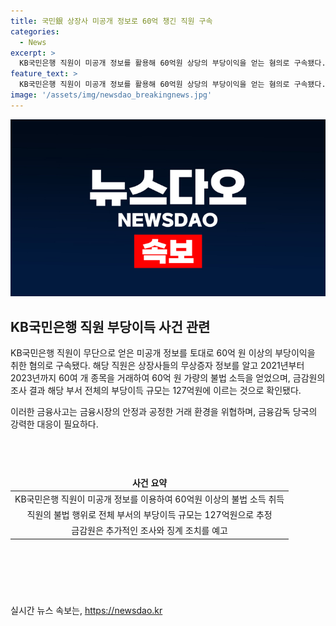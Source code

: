 ```yaml
---
title: 국민銀 상장사 미공개 정보로 60억 챙긴 직원 구속
categories:
  - News
excerpt: >
  KB국민은행 직원이 미공개 정보를 활용해 60억원 상당의 부당이익을 얻는 혐의로 구속됐다. 자본시장특별사법경찰은 A씨를 자본시장법 위반 혐의로 구속영장을 발부했다. A씨는 상장사들의 무상증자 정보를 이용하여 60여 개 종목을 거래하면서 이익을 취한 것으로 보인다. 특사경은 A씨를 시작으로 다른 직원들에 대해서도 구속영장을 신청할 방침이다. 국민은행 본사 사무실 압수수색 결과, 챙긴 부당이득의 규모는 127억원 수준인 것으로 파악됐다. [최희석 기자]
feature_text: >
  KB국민은행 직원이 미공개 정보를 활용해 60억원 상당의 부당이익을 얻는 혐의로 구속됐다. 자본시장특별사법경찰은 A씨를 자본시장법 위반 혐의로 구속영장을 발부했다. A씨는 상장사들의 무상증자 정보를 이용하여 60여 개 종목을 거래하면서 이익을 취한 것으로 보인다. 특사경은 A씨를 시작으로 다른 직원들에 대해서도 구속영장을 신청할 방침이다. 국민은행 본사 사무실 압수수색 결과, 챙긴 부당이득의 규모는 127억원 수준인 것으로 파악됐다. [최희석 기자]
image: '/assets/img/newsdao_breakingnews.jpg'
---
```


<p><img src="/assets/img/newsdao_breakingnews.jpg" alt="ontimetimes 속보" /></p>

<h2 data-ke-size="size26">KB국민은행 직원 부당이득 사건 관련</h2>

<p>KB국민은행 직원이 무단으로 얻은 미공개 정보를 토대로 60억 원 이상의 부당이익을 취한 혐의로 구속됐다. 해당 직원은 상장사들의 무상증자 정보를 알고 2021년부터 2023년까지 60여 개 종목을 거래하여 60억 원 가량의 불법 소득을 얻었으며, 금감원의 조사 결과 해당 부서 전체의 부당이득 규모는 127억원에 이르는 것으로 확인됐다.</p>

<p data-ke-size="size16">이러한 금융사고는 금융시장의 안정과 공정한 거래 환경을 위협하며, 금융감독 당국의 강력한 대응이 필요하다.</p>

<h2 data-ke-size="size26">&nbsp;</h2>

<table style="width: 100%;">
<thead>
<tr>
<td style="text-align: center; height: 17px;"><b>사건 요약</b></td>
</tr>
</thead>
<tbody>
<tr>
<td style="text-align: center; height: 17px;">KB국민은행 직원이 미공개 정보를 이용하여 60억원 이상의 불법 소득 취득</td>
</tr>
<tr>
<td style="text-align: center; height: 17px;">직원의 불법 행위로 전체 부서의 부당이득 규모는 127억원으로 추정</td>
</tr>
<tr>
<td style="text-align: center; height: 17px;">금감원은 추가적인 조사와 징계 조치를 예고</td>
</tr>
</tbody>
</table>

<h2 data-ke-size="size26">&nbsp;</h2>

<p data-ke-size="size16">&nbsp;</p>
실시간 뉴스 속보는, <a href="https://newsdao.kr" rel="dofollow">https://newsdao.kr</a>



